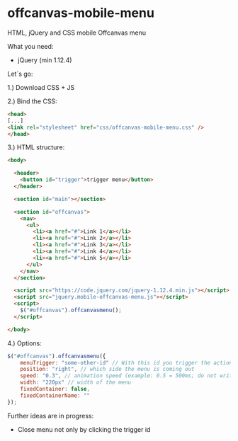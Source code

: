 # offcanvas-mobile-menu
HTML, jQuery and CSS mobile Offcanvas menu

What you need:

* jQuery (min 1.12.4)

Let´s go:

1.) Download CSS + JS

2.) Bind the CSS:
```html
<head>
[...]
<link rel="stylesheet" href="css/offcanvas-mobile-menu.css" />
</head>
```

3.) HTML structure:
```html
<body>

  <header>
    <button id="trigger">trigger menu</button>
  </header>

  <section id="main"></section>

  <section id="offcanvas">
    <nav>
      <ul>
        <li><a href="#">Link 1</a></li>
        <li><a href="#">Link 2</a></li>
        <li><a href="#">Link 3</a></li>
        <li><a href="#">Link 4</a></li>
        <li><a href="#">Link 5</a></li>
      </ul>
    </nav>
  </section>

  <script src="https://code.jquery.com/jquery-1.12.4.min.js"></script>
  <script src="jquery.mobile-offcanvas-menu.js"></script>
  <script>
    $("#offcanvas").offcanvasmenu();
  </script>

</body>
```

4.) Options:
```javascript
$("#offcanvas").offcanvasmenu({
    menuTrigger: "some-other-id" // With this id you trigger the action (default: trigger)
    position: "right", // which side the menu is coming out
    speed: "0.3", // animation speed (example: 0.5 = 500ms; do not write 500 etc)
    width: "220px" // width of the menu
    fixedContainer: false,
    fixedContainerName: ""
});
```

Further ideas are in progress:

* Close menu not only by clicking the trigger id
